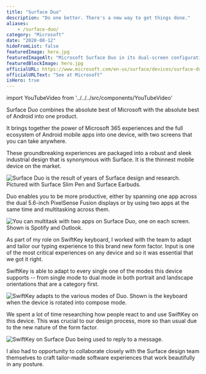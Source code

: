 ```yaml
---
title: "Surface Duo"
description: "Do one better. There's a new way to get things done."
aliases:
    - /surface-duo/
category: "Microsoft"
date: "2020-08-12"
hideFromList: false
featuredImage: hero.jpg
featuredImageAlt: "Microsoft Surface Duo in its dual-screen configuration showing the home screen."
featuredBlockImage: hero.jpg
officialURL: https://www.microsoft.com/en-us/surface/devices/surface-duo
officialURLText: "See at Microsoft"
isHero: true
---
```


import YouTubeVideo from '../../../src/components/YouTubeVideo'

Surface Duo combines the absolute best of Microsoft with the absolute best of Android into one product.

It brings together the power of Microsoft 365 experiences and the full ecosystem of Android mobile apps into one device, with two screens that you can take anywhere.

These groundbreaking experiences are packaged into a robust and sleek industrial design that is synonymous with Surface. It is the thinnest mobile device on the market.

![Surface Duo is the result of years of Surface design and research. Pictured with Surface Slim Pen and Surface Earbuds.](./duo-id.jpg)

Duo enables you to be more productive, either by spanning one app across the dual 5.6-inch PixelSense Fusion displays or by using two apps at the same time and multitasking across them.

![You can multitask with two apps on Surface Duo, one on each screen. Shown is Spotify and Outlook.](./duo-spotify-outlook.jpg)

As part of my role on SwiftKey keyboard, I worked with the team to adapt and tailor our typing experience to this brand new form factor. Input is one of the most critical experiences on any device and so it was essential that we got it right.

SwiftKey is able to adapt to every single one of the modes this device supports -- from single mode to dual mode in both portrait and landscape orientations that are a category first.

![SwiftKey adapts to the various modes of Duo. Shown is the keyboard when the device is rotated into compose mode.](./duo-swiftkey.jpg)

We spent a lot of time researching how people react to and use SwiftKey on this device. This was crucial to our design process, more so than usual due to the new nature of the form factor.

![SwiftKey on Surface Duo being used to reply to a message.](./duo-swiftkey-dp.jpg)

I also had to opportunity to collaborate closely with the Surface design team themselves to craft tailor-made software experiences that work beautifully in any posture.

<YouTubeVideo videoSrcUrl="https://www.youtube.com/embed/CqRKOY4Cgvw?controls=0&disablekb=1" videoTitle="The new Surface Duo. Do one better." />
